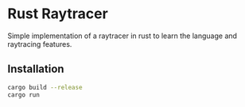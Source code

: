 # Rust Raytracer

Simple implementation of a raytracer in rust to learn the language and raytracing features.

## Installation

```sh
cargo build --release
cargo run
```